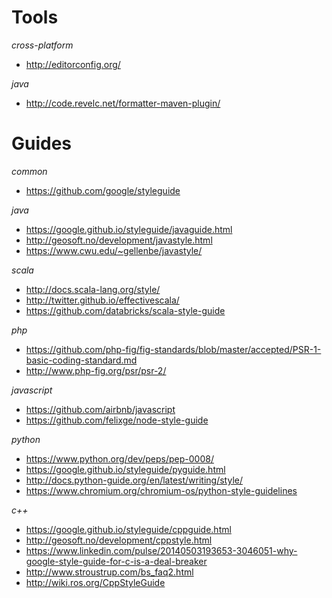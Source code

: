 # Tools
*cross-platform*
- http://editorconfig.org/

*java*
- http://code.revelc.net/formatter-maven-plugin/

# Guides
*common*
- https://github.com/google/styleguide

*java*
- https://google.github.io/styleguide/javaguide.html
- http://geosoft.no/development/javastyle.html
- https://www.cwu.edu/~gellenbe/javastyle/

*scala*
- http://docs.scala-lang.org/style/
- http://twitter.github.io/effectivescala/
- https://github.com/databricks/scala-style-guide

*php*
- https://github.com/php-fig/fig-standards/blob/master/accepted/PSR-1-basic-coding-standard.md
- http://www.php-fig.org/psr/psr-2/

*javascript*
- https://github.com/airbnb/javascript
- https://github.com/felixge/node-style-guide

*python*
- https://www.python.org/dev/peps/pep-0008/
- https://google.github.io/styleguide/pyguide.html
- http://docs.python-guide.org/en/latest/writing/style/
- https://www.chromium.org/chromium-os/python-style-guidelines

*c++*
- https://google.github.io/styleguide/cppguide.html
- http://geosoft.no/development/cppstyle.html
- https://www.linkedin.com/pulse/20140503193653-3046051-why-google-style-guide-for-c-is-a-deal-breaker
- http://www.stroustrup.com/bs_faq2.html
- http://wiki.ros.org/CppStyleGuide
